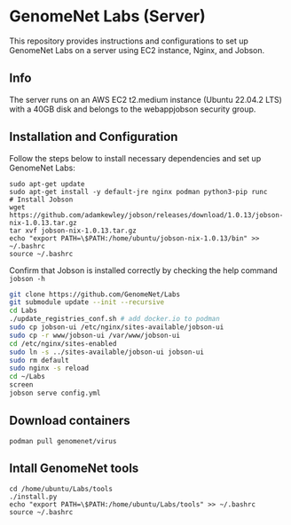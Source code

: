 # GenomeNet Labs (Server)

This repository provides instructions and configurations to set up GenomeNet Labs on a server using EC2 instance, Nginx, and Jobson.

## Info

The server runs on an AWS EC2 t2.medium instance (Ubuntu 22.04.2 LTS) with a 40GB disk and belongs to the webappjobson security group.

## Installation and Configuration

Follow the steps below to install necessary dependencies and set up GenomeNet Labs:


```
sudo apt-get update
sudo apt-get install -y default-jre nginx podman python3-pip runc
# Install Jobson
wget https://github.com/adamkewley/jobson/releases/download/1.0.13/jobson-nix-1.0.13.tar.gz
tar xvf jobson-nix-1.0.13.tar.gz
echo "export PATH=\$PATH:/home/ubuntu/jobson-nix-1.0.13/bin" >> ~/.bashrc 
source ~/.bashrc
```

Confirm that Jobson is installed correctly by checking the help command `jobson -h`

```bash
git clone https://github.com/GenomeNet/Labs
git submodule update --init --recursive
cd Labs
./update_registries_conf.sh # add docker.io to podman
sudo cp jobson-ui /etc/nginx/sites-available/jobson-ui
sudo cp -r www/jobson-ui /var/www/jobson-ui
cd /etc/nginx/sites-enabled
sudo ln -s ../sites-available/jobson-ui jobson-ui
sudo rm default
sudo nginx -s reload
cd ~/Labs
screen
jobson serve config.yml
```

## Download containers

```
podman pull genomenet/virus
```

## Intall GenomeNet tools

```
cd /home/ubuntu/Labs/tools
./install.py
echo "export PATH=\$PATH:/home/ubuntu/Labs/tools" >> ~/.bashrc
source ~/.bashrc
```
